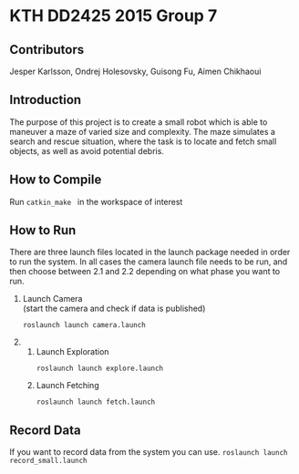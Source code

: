 KTH DD2425 2015 Group 7
===================

Contributors
------------
Jesper Karlsson, Ondrej Holesovsky, Guisong Fu, Aimen Chikhaoui

Introduction
------------
The purpose of this project is to create a small robot which is able to maneuver a maze of varied size and complexity. The maze simulates a search and rescue situation, where the task is to locate and fetch small objects, as well as avoid potential debris.

How to Compile
--------------
Run 
	```
	catkin_make 
	```
in the workspace of interest

How to Run
----------
There are three launch files located in the launch package needed in order to run the system.
In all cases the camera launch file needs to be run, and then choose between 2.1 and 2.2 depending on what phase you want to run. 
	
1. Launch Camera	
	(start the camera and check if data is published)
	```
	roslaunch launch camera.launch 
	```
2. 
	1. Launch Exploration
		```
		roslaunch launch explore.launch
		```
   	2. Launch Fetching 
   		``` 
		roslaunch launch fetch.launch
		```

Record Data
-----------
If you want to record data from the system you can use.
	```
	roslaunch launch record_small.launch
	```
